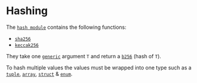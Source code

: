 # Hashing

The [`hash module`](https://github.com/FuelLabs/sway/blob/master/sway-lib-std/src/hash.sw) contains the following functions:

<!-- no toc -->
- [`sha256`](sha256.md)
- [`keccak256`](keccak256.md)

They take one [`generic`](../../language/generics/index.md) argument `T` and return a [`b256`](../../language/built-ins/b256.md) (hash of `T`). 

To hash multiple values the values must be wrapped into one type such as a [`tuple`](../../language/built-ins/tuples.md), [`array`](../../language/built-ins/arrays.md), [`struct`](../../language/built-ins/structs.md) & [`enum`](../../language/built-ins/enums.md).
